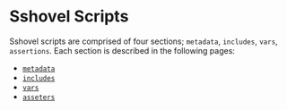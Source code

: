 # Sshovel Scripts

Sshovel scripts are comprised of four sections; `metadata`, `includes`, `vars`, `assertions`.  Each section is described in the following pages:

- [`metadata`](./Metadata.md)
- [`includes`](./Includes.md)
- [`vars`](./Variables.md)
- [`asseters`](./Asserters.md)
